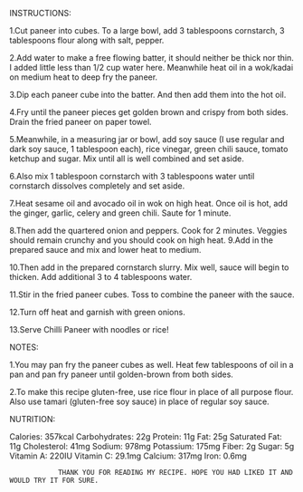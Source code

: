 INSTRUCTIONS:

1.Cut paneer into cubes. To a large bowl, add 3 tablespoons cornstarch,
  3 tablespoons flour along with salt, pepper.

2.Add water to make a free flowing batter, it should neither be thick nor thin.
 I added little less than 1/2 cup water here. Meanwhile heat oil in a wok/kadai
  on medium heat to deep fry the paneer.

3.Dip each paneer cube into the batter. And then add them into the hot oil.

4.Fry until the paneer pieces get golden brown and crispy from both sides.
   Drain the fried paneer on paper towel.

5.Meanwhile, in a measuring jar or bowl, add soy sauce (I use regular and dark soy sauce, 1 tablespoon each), rice vinegar, green chili sauce, tomato ketchup and sugar. Mix until all is well combined and set aside.

6.Also mix 1 tablespoon cornstarch with 3 tablespoons water until cornstarch dissolves completely and set aside.

7.Heat sesame oil and avocado oil in wok on high heat. Once oil is hot,
 add the ginger, garlic, celery and green chili. Saute for 1 minute.

8.Then add the quartered onion and peppers. Cook for 2 minutes. 
Veggies should remain crunchy and you should cook on high heat.
9.Add in the prepared sauce and mix and lower heat to medium.

10.Then add in the prepared cornstarch slurry. Mix well, 
sauce will begin to thicken. Add additional 3 to 4 tablespoons water.

11.Stir in the fried paneer cubes. Toss to combine the paneer with the sauce.

12.Turn off heat and garnish with green onions.

13.Serve Chilli Paneer with noodles or rice!

NOTES:

1.You may pan fry the paneer cubes as well. Heat few tablespoons of oil in a pan and pan fry paneer until golden-brown from both sides.

2.To make this recipe gluten-free, use rice flour in place of all purpose flour. Also use tamari (gluten-free soy sauce) in place of regular soy sauce.

NUTRITION:

Calories: 357kcal
Carbohydrates: 22g
Protein: 11g
Fat: 25g
Saturated Fat: 11g
Cholesterol: 41mg
Sodium: 978mg
Potassium: 175mg
Fiber: 2g
Sugar: 5g
Vitamin A: 220IU
Vitamin C: 29.1mg
Calcium: 317mg
Iron: 0.6mg

                THANK YOU FOR READING MY RECIPE. HOPE YOU HAD LIKED IT AND WOULD TRY IT FOR SURE.